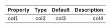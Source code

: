 | Property | Type | Default | Description |
| :------- | :--: | :-----: | ----------: |
| col1     | col2 |  col3   |        col4 |
